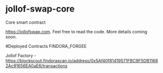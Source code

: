 # jollof-swap-core
Core smart contract

https://jollofswap.com. 
Feel free to read the code. More details coming soon.

#Deployed Contracts
FINDORA_FORGEE

Jollof Factory - https://blockscout.findorascan.io/address/0x5Af40f81419571FBC9F5DB11682Ac91656EA0aE6/transactions
